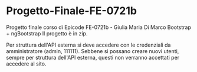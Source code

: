 # Progetto-Finale-FE-0721b
Progetto finale corso di Epicode FE-0721b - Giulia Maria Di Marco
Bootstrap + ngBootstrap
Il progetto è in zip.

Per struttura dell'API esterna si deve accedere con le credenziali da amministratore (admin, 111111). Sebbene si possano creare nuovi utenti, sempre per struttura dell'API esterna, questi non verranno accettati per accedere al sito.


